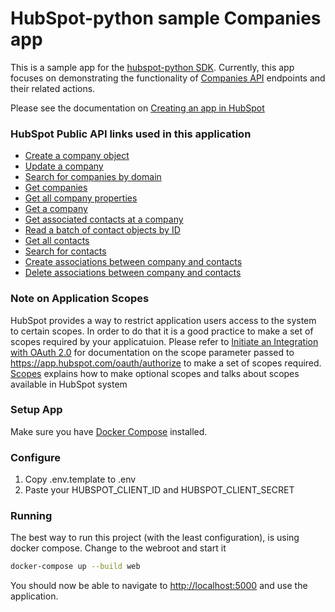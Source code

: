 # HubSpot-python sample Companies app

This is a sample app for the [hubspot-python SDK](../../../../).
Currently, this app focuses on demonstrating the functionality of [Companies API](https://developers.hubspot.com/docs-beta/crm/companies) endpoints and their related actions.

Please see the documentation on [Creating an app in HubSpot](https://developers.hubspot.com/docs-beta/creating-an-app)

### HubSpot Public API links used in this application

  - [Create a company object](https://developers.hubspot.com/docs-beta/crm/companies)
  - [Update a company](https://developers.hubspot.com/docs-beta/crm/companies)
  - [Search for companies by domain](https://developers.hubspot.com/docs-beta/crm/companies)
  - [Get companies](https://developers.hubspot.com/docs-beta/crm/companies)
  - [Get all company properties](https://developers.hubspot.com/docs-beta/crm/properties)
  - [Get a company](https://developers.hubspot.com/docs-beta/crm/companies)
  - [Get associated contacts at a company](https://developers.hubspot.com/docs-beta/crm/associations)
  - [Read a batch of contact objects by ID](https://developers.hubspot.com/docs-beta/crm/companies)
  - [Get all contacts](https://developers.hubspot.com/docs-beta/crm/contacts)
  - [Search for contacts](https://developers.hubspot.com/docs-beta/crm/contacts)
  - [Create associations between company and contacts](https://developers.hubspot.com/docs-beta/crm/associations)
  - [Delete associations between company and contacts](https://developers.hubspot.com/docs-beta/crm/associations)
    
### Note on Application Scopes
HubSpot provides a way to restrict application users access to the system to certain scopes. In order to do that it is a good practice to make a set of scopes required by your applicatuion.
Please refer to [Initiate an Integration with OAuth 2.0](https://developers.hubspot.com/docs/methods/oauth2/initiate-oauth-integration) for documentation on the scope parameter passed to https://app.hubspot.com/oauth/authorize to make a set of scopes required. [Scopes](https://developers.hubspot.com/docs/methods/oauth2/initiate-oauth-integration#scopes) explains how to make optional scopes and talks about scopes available in HubSpot system

### Setup App

Make sure you have [Docker Compose](https://docs.docker.com/compose/) installed.

### Configure

1. Copy .env.template to .env
2. Paste your HUBSPOT_CLIENT_ID and HUBSPOT_CLIENT_SECRET

### Running

The best way to run this project (with the least configuration), is using docker compose.  Change to the webroot and start it

```bash
docker-compose up --build web
```
You should now be able to navigate to [http://localhost:5000](http://localhost:5000) and use the application.
